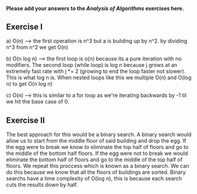 #### Please add your answers to the ***Analysis of  Algorithms*** exercises here.

## Exercise I

a) O(n) --> the first operation is n^3 but a is building up by n^2.  by dividing n^3 from n^2 we get O(n) 

b) O(n log n) --> the first loop is o(n) because its a pure iteration with no modifiers. The second loop (while loop) is log n because j grows at an  extremely fast rate with j *= 2 (growing to end the loop faster not slower).  This is what log n is.  When nested loops like this we multiple O(n) and O(log n) to get O(n log n)


c) O(n) --> this is similar to a for loop as we're iterating backwards by -1 til we hit the base case of 0. 

## Exercise II

The best approach for this would be a binary search.  A binary search would allow us to start from the middle floor of said building and drop the egg.  If the egg were to break we know to eliminate the top half of floors and go to the middle of the bottom half floors.  If the egg were not to break we would eliminate the bottom half of floors and go to the middle of the top half of floors.  We repeat this proccess which is known as a binary search.  We can do this because we know that all the floors of buildings are sorted.  Binary searchs have a time complexity of O(log n), this is because each search cuts the results down by half.  
